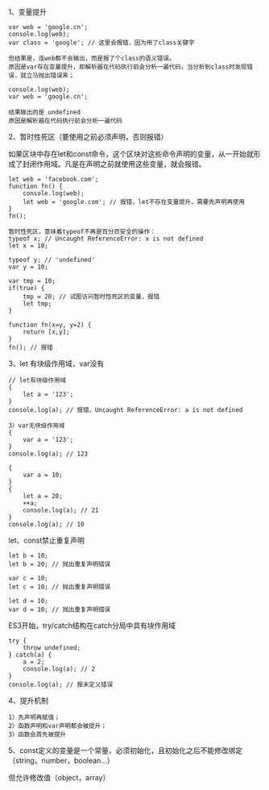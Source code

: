 1、变量提升

```
var web = 'google.cn';
console.log(web);
var class = 'google'; // 这里会报错，因为用了class关键字

但结果是，连web都不会输出，而是报了个class的语义错误。
原因是var存在变量提升，即解析器在代码执行前会分析一遍代码，当分析到class时发现错误，就立马抛出错误来；
```

```
console.log(web);
var web = 'google.cn';

结果输出的是 undefined
原因是解析器在代码执行前会分析一遍代码
```

2、暂时性死区（要使用之前必须声明，否则报错）

如果区块中存在let和const命令，这个区块对这些命令声明的变量，从一开始就形成了封闭作用域。凡是在声明之前就使用这些变量，就会报错。

```
let web = 'facebook.com';
function fn() {
	console.log(web);
	let web = 'google.com'; // 报错，let不存在变量提升，需要先声明再使用
}
fn();

暂时性死区，意味着typeof不再是百分百安全的操作：
typeof x; // Uncaught ReferenceError: x is not defined
let x = 10;

typeof y; // 'undefined'
var y = 10;
```

```
var tmp = 10;
if(true) {
	tmp = 20; // 试图访问暂时性死区的变量，报错
	let tmp;
}

function fn(x=y, y=2) {
	return [x,y];
}
fn(); // 报错
```

3、let 有块级作用域，var没有

```
// let有块级作用域
{
	let a = '123'; 
}
console.log(a); // 报错，Uncaught ReferenceError: a is not defined
```

```
3）var无块级作用域
{
	var a = '123';
}
console.log(a); // 123
```

```
{
    var a = 10;
}
{
    let a = 20;
    ++a;
    console.log(a); // 21
}
console.log(a); // 10
```

let、const禁止重复声明

```
let b = 10;
let b = 20; // 抛出重复声明错误

var c = 10;
let c = 10; // 抛出重复声明错误

let d = 10;
var d = 10; // 抛出重复声明错误
```

ES3开始，try/catch结构在catch分局中具有块作用域

```
try {
    throw undefined;
} catch(a) {
    a = 2;
    console.log(a); // 2
}
console.log(a); // 报未定义错误
```

4、提升机制

```
1）先声明再赋值；
2）函数声明和var声明都会被提升；
3）函数会首先被提升
```

5、const定义的变量是一个常量，必须初始化，且初始化之后不能修改绑定（string，number，boolean...）

但允许修改值（object，array）

